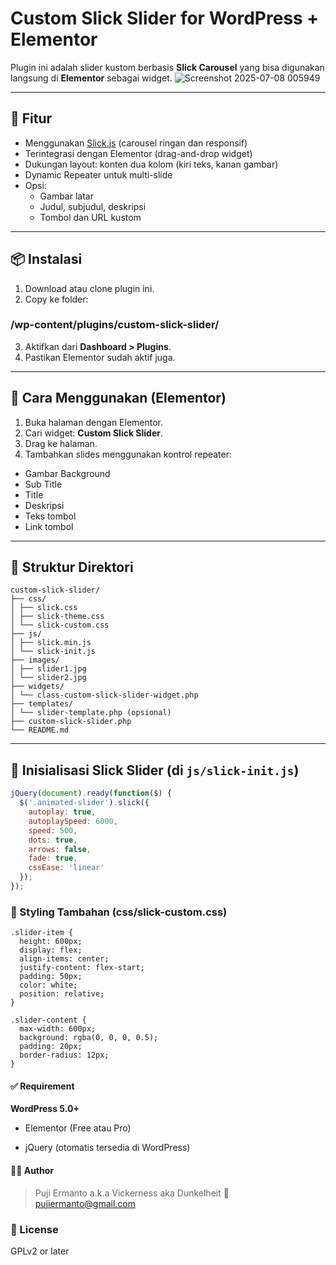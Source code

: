 # Custom Slick Slider for WordPress + Elementor

Plugin ini adalah slider kustom berbasis **Slick Carousel** yang bisa digunakan langsung di **Elementor** sebagai widget.
![Screenshot 2025-07-08 005949](https://github.com/user-attachments/assets/fba4d767-0e01-4aba-963d-0fc1792c98c5)

---

## 🔧 Fitur

- Menggunakan [Slick.js](https://kenwheeler.github.io/slick/) (carousel ringan dan responsif)
- Terintegrasi dengan Elementor (drag-and-drop widget)
- Dukungan layout: konten dua kolom (kiri teks, kanan gambar)
- Dynamic Repeater untuk multi-slide
- Opsi:
  - Gambar latar
  - Judul, subjudul, deskripsi
  - Tombol dan URL kustom

---

## 📦 Instalasi

1. Download atau clone plugin ini.
2. Copy ke folder:

### /wp-content/plugins/custom-slick-slider/

3. Aktifkan dari **Dashboard > Plugins**.
4. Pastikan Elementor sudah aktif juga.

---

## 🧩 Cara Menggunakan (Elementor)

1. Buka halaman dengan Elementor.
2. Cari widget: **Custom Slick Slider**.
3. Drag ke halaman.
4. Tambahkan slides menggunakan kontrol repeater:
- Gambar Background
- Sub Title
- Title
- Deskripsi
- Teks tombol
- Link tombol

---

## 📁 Struktur Direktori

```
custom-slick-slider/
├── css/
│ ├── slick.css
│ ├── slick-theme.css
│ └── slick-custom.css
├── js/
│ ├── slick.min.js
│ └── slick-init.js
├── images/
│ ├── slider1.jpg
│ └── slider2.jpg
├── widgets/
│ └── class-custom-slick-slider-widget.php
├── templates/
│ └── slider-template.php (opsional)
├── custom-slick-slider.php
└── README.md
```


---

## 🔄 Inisialisasi Slick Slider (di `js/slick-init.js`)

```js
jQuery(document).ready(function($) {
  $('.animated-slider').slick({
    autoplay: true,
    autoplaySpeed: 6000,
    speed: 500,
    dots: true,
    arrows: false,
    fade: true,
    cssEase: 'linear'
  });
});
```
### 🎨 Styling Tambahan (css/slick-custom.css)

```
.slider-item {
  height: 600px;
  display: flex;
  align-items: center;
  justify-content: flex-start;
  padding: 50px;
  color: white;
  position: relative;
}

.slider-content {
  max-width: 600px;
  background: rgba(0, 0, 0, 0.5);
  padding: 20px;
  border-radius: 12px;
}
```  

#### ✅ Requirement
**WordPress 5.0+**

- Elementor (Free atau Pro)

- jQuery (otomatis tersedia di WordPress)

#### 👨‍💻 Author
> Puji Ermanto a.k.a Vickerness aka Dunkelheit
📧 pujiermanto@gmail.com

### 📝 License
GPLv2 or later



